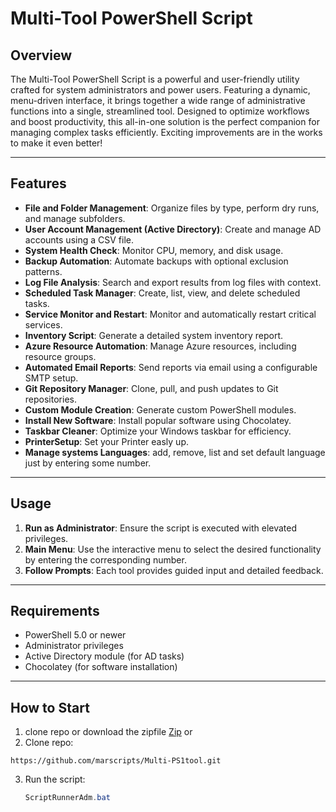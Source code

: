 # Multi-Tool PowerShell Script

## Overview
The Multi-Tool PowerShell Script is a powerful and user-friendly utility crafted for system administrators and power users. Featuring a dynamic, menu-driven interface, it brings together a wide range of administrative functions into a single, streamlined tool. Designed to optimize workflows and boost productivity, this all-in-one solution is the perfect companion for managing complex tasks efficiently. Exciting improvements are in the works to make it even better!

---

## Features
- **File and Folder Management**: Organize files by type, perform dry runs, and manage subfolders.
- **User Account Management (Active Directory)**: Create and manage AD accounts using a CSV file.
- **System Health Check**: Monitor CPU, memory, and disk usage.
- **Backup Automation**: Automate backups with optional exclusion patterns.
- **Log File Analysis**: Search and export results from log files with context.
- **Scheduled Task Manager**: Create, list, view, and delete scheduled tasks.
- **Service Monitor and Restart**: Monitor and automatically restart critical services.
- **Inventory Script**: Generate a detailed system inventory report.
- **Azure Resource Automation**: Manage Azure resources, including resource groups.
- **Automated Email Reports**: Send reports via email using a configurable SMTP setup.
- **Git Repository Manager**: Clone, pull, and push updates to Git repositories.
- **Custom Module Creation**: Generate custom PowerShell modules.
- **Install New Software**: Install popular software using Chocolatey.
- **Taskbar Cleaner**: Optimize your Windows taskbar for efficiency.
- **PrinterSetup**: Set your Printer easly up.
- **Manage systems Languages**: add, remove, list and set default language just by entering some number.

---

## Usage
1. **Run as Administrator**: Ensure the script is executed with elevated privileges.
2. **Main Menu**: Use the interactive menu to select the desired functionality by entering the corresponding number.
3. **Follow Prompts**: Each tool provides guided input and detailed feedback.

---

## Requirements
- PowerShell 5.0 or newer
- Administrator privileges
- Active Directory module (for AD tasks)
- Chocolatey (for software installation)

---

## How to Start
1. clone repo or download the zipfile [Zip](https://github.com/marscripts/Multi-PS1tool/archive/refs/heads/main.zip) or
2. Clone repo:
 ````
https://github.com/marscripts/Multi-PS1tool.git
````
3. Run the script:
   ```powershell
   ScriptRunnerAdm.bat

